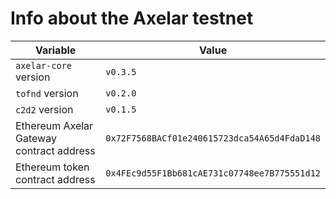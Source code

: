# Info about the Axelar testnet

Variable  | Value
------------- | -------------
`axelar-core` version | `v0.3.5`
`tofnd` version | `v0.2.0`
`c2d2` version | `v0.1.5`
Ethereum Axelar Gateway contract address | `0x72F7568BACf01e240615723dca54A65d4FdaD148`
Ethereum token contract address | `0x4FEc9d55F1Bb681cAE731c07748ee7B775551d12`

